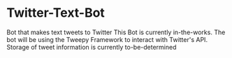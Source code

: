 # Twitter-Text-Bot
Bot that makes text tweets to Twitter
This Bot is currently in-the-works. 
The bot will be using the Tweepy Framework to interact with Twitter's API.
Storage of tweet information is currently to-be-determined
